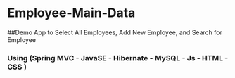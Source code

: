 # Employee-Main-Data
##Demo App to Select All Employees, Add New Employee, and Search for Employee
### Using (Spring MVC - JavaSE - Hibernate - MySQL - Js - HTML - CSS )
